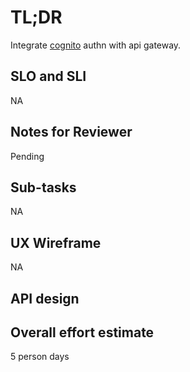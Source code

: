 # TL;DR

Integrate [cognito](https://aws.amazon.com/cognito) authn with api gateway.

## SLO and SLI

NA

## Notes for Reviewer

Pending

## Sub-tasks

NA

## UX Wireframe

NA

## API design


## Overall effort estimate

5 person days


